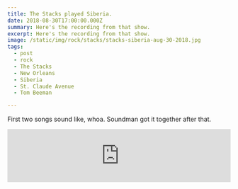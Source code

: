 ```yaml
---
title: The Stacks played Siberia.
date: 2018-08-30T17:00:00.000Z
summary: Here's the recording from that show.
excerpt: Here's the recording from that show.
image: /static/img/rock/stacks/stacks-siberia-aug-30-2018.jpg
tags:
  - post 
  - rock
  - The Stacks
  - New Orleans
  - Siberia
  - St. Claude Avenue
  - Tom Beeman

---
```


First two songs sound like, whoa. Soundman got it together after that.

<iframe style="border: 0; width: 100%; height: 120px;" src="https://bandcamp.com/EmbeddedPlayer/album=873450142/size=large/bgcol=ffffff/linkcol=2ebd35/tracklist=false/artwork=small/transparent=true/" seamless><a href="https://thestacksnola.bandcamp.com/album/live-at-siberia-august-30-2018">Live at Siberia August 30, 2018 by The Stacks</a></iframe>

